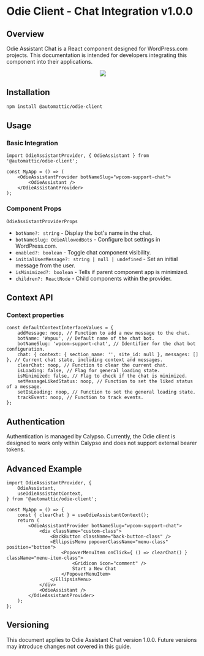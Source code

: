 # Odie Client - Chat Integration v1.0.0

## Overview

Odie Assistant Chat is a React component designed for WordPress.com projects. This documentation is intended for developers integrating this component into their applications.

<div align="center">
  <img src="https://github.com/Automattic/wp-calypso/assets/5689927/a4e6ece6-4d5e-4888-a863-a99f5ea7120f" />
</div>

## Installation

```bash
npm install @automattic/odie-client
```

## Usage

### Basic Integration

```tsx
import OdieAssistantProvider, { OdieAssistant } from '@automattic/odie-client';

const MyApp = () => (
	<OdieAssistantProvider botNameSlug="wpcom-support-chat">
		<OdieAssistant />
	</OdieAssistantProvider>
);
```

### Component Props

`OdieAssistantProviderProps`

- `botName?: string` - Display the bot's name in the chat.
- `botNameSlug: OdieAllowedBots` - Configure bot settings in WordPress.com.
- `enabled?: boolean` - Toggle chat component visibility.
- `initialUserMessage?: string | null | undefined` - Set an initial message from the user.
- `isMinimized?: boolean` - Tells if parent component app is minimized.
- `children?: ReactNode` - Child components within the provider.

## Context API

### Context properties

```tsx
const defaultContextInterfaceValues = {
	addMessage: noop, // Function to add a new message to the chat.
	botName: 'Wapuu', // Default name of the chat bot.
	botNameSlug: 'wpcom-support-chat', // Identifier for the chat bot configuration.
	chat: { context: { section_name: '', site_id: null }, messages: [] }, // Current chat state, including context and messages.
	clearChat: noop, // Function to clear the current chat.
	isLoading: false, // Flag for general loading state.
	isMinimized: false, // Flag to check if the chat is minimized.
	setMessageLikedStatus: noop, // Function to set the liked status of a message.
	setIsLoading: noop, // Function to set the general loading state.
	trackEvent: noop, // Function to track events.
};
```

## Authentication

Authentication is managed by Calypso. Currently, the Odie client is designed to work only within Calypso and does not support external bearer tokens.

## Advanced Example

```tsx
import OdieAssistantProvider, {
	OdieAssistant,
	useOdieAssistantContext,
} from '@automattic/odie-client';

const MyApp = () => {
	const { clearChat } = useOdieAssistantContext();
	return (
		<OdieAssistantProvider botNameSlug="wpcom-support-chat">
			<div className="custom-class">
				<BackButton className="back-button-class" />
				<EllipsisMenu popoverClassName="menu-class" position="bottom">
					<PopoverMenuItem onClick={ () => clearChat() } className="menu-item-class">
						<Gridicon icon="comment" />
						Start a New Chat
					</PopoverMenuItem>
				</EllipsisMenu>
			</div>
			<OdieAssistant />
		</OdieAssistantProvider>
	);
};
```

## Versioning

This document applies to Odie Assistant Chat version 1.0.0. Future versions may introduce changes not covered in this guide.
